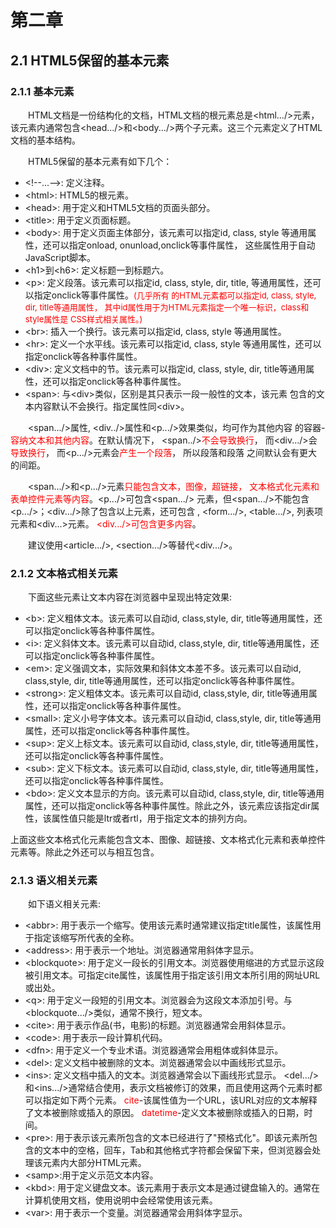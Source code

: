 # 第二章
## 2.1 HTML5保留的基本元素
### 2.1.1 基本元素
&emsp;&emsp;HTML文档是一份结构化的文档，HTML文档的根元素总是<html.../>元素，
该元素内通常包含<head.../>和<body.../>两个子元素。这三个元素定义了HTML文档的基本结构。

&emsp;&emsp;HTML5保留的基本元素有如下几个： 
- \<!--...-->: 定义注释。
- \<html>: HTML5的根元素。
- \<head>: 用于定义和HTML5文档的页面头部分。
- \<title>: 用于定义页面标题。
- \<body>: 用于定义页面主体部分，该元素可以指定id, class, style
等通用属性，还可以指定onload, onunload,onclick等事件属性，
这些属性用于自动JavaScript脚本。
- \<h1>到\<h6>: 定义标题一到标题六。
- \<p>: 定义段落。该元素可以指定id, class, style, dir, title,
等通用属性，还可以指定onclick等事件属性。<font color=red size=2>(几乎所有
的HTML元素都可以指定id, class, style, dir, title等通用属性，
其中id属性用于为HTML元素指定一个唯一标识，class和style属性是
CSS样式相关属性。)</font>
- \<br>: 插入一个换行。该元素可以指定id, class, style
等通用属性。
- \<hr>: 定义一个水平线。该元素可以指定id, class, style
等通用属性，还可以指定onclick等各种事件属性。
- \<div>: 定义文档中的节。该元素可以指定id, class, style, 
dir, title等通用属性，还可以指定onclick等各种事件属性。
- \<span>: 与\<div>类似，区别是其只表示一段一般性的文本，该元素
包含的文本内容默认不会换行。指定属性同\<div>。

&emsp;&emsp;<span.../>属性, <div../>属性和<p.../>效果类似，均可作为其他内容
的容器-<font color=red>容纳文本和其他内容</font>。在默认情况下，
<span../><font color=red>不会导致换行</font>，
而<div.../>会<font color=red>导致换行</font>，
而<p.../>元素会<font color=red>产生一个段落</font>，
所以段落和段落 之间默认会有更大的间距。

&emsp;&emsp;<span.../>和<p.../>元素<font color=red>只能包含文本，图像，超链接，
文本格式化元素和表单控件元素等内容</font>。<p.../>可包含<span.../>
元素，但<span.../>不能包含<p.../>；<div.../>除了包含以上元素，还可包含
<h1-h6>, <form.../>, <table.../>, 列表项元素和<div...>元素。
<font color=red><div.../>可包含更多内容</font>。

&emsp;&emsp;建议使用<article.../>, <section.../>等替代<div.../>。
### 2.1.2 文本格式相关元素
&emsp;&emsp;下面这些元素让文本内容在浏览器中呈现出特定效果: 

- \<b>: 定义粗体文本。该元素可以自动id, class,style, dir, title等通用属性，还可以指定onclick等各种事件属性。
- \<i>: 定义斜体文本。该元素可以自动id, class,style, dir, title等通用属性，还可以指定onclick等各种事件属性。
- \<em>: 定义强调文本，实际效果和斜体文本差不多。该元素可以自动id, class,style, dir, title等通用属性，还可以指定onclick等各种事件属性。
- \<strong>: 定义粗体文本。该元素可以自动id, class,style, dir, title等通用属性，还可以指定onclick等各种事件属性。
- \<small>: 定义小号字体文本。该元素可以自动id, class,style, dir, title等通用属性，还可以指定onclick等各种事件属性。
- \<sup>: 定义上标文本。该元素可以自动id, class,style, dir, title等通用属性，还可以指定onclick等各种事件属性。
- \<sub>: 定义下标文本。该元素可以自动id, class,style, dir, title等通用属性，还可以指定onclick等各种事件属性。
- \<bdo>: 定义文本显示的方向。该元素可以自动id, class,style, dir, title等通用属性，还可以指定onclick等各种事件属性。除此之外，该元素应该指定dir属性，该属性值只能是ltr或者rtl，用于指定文本的排列方向。

上面这些文本格式化元素能包含文本、图像、超链接、文本格式化元素和表单控件元素等。除此之外还可以与<span>相互包含。

### 2.1.3 语义相关元素
&emsp;&emsp;如下语义相关元素:

- \<abbr>: 用于表示一个缩写。使用该元素时通常建议指定title属性，该属性用于指定该缩写所代表的全称。
- \<address>: 用于表示一个地址。浏览器通常用斜体字显示。
- \<blockquote>: 用于定义一段长的引用文本。浏览器使用缩进的方式显示这段被引用文本。可指定cite属性，该属性用于指定该引用文本所引用的网址URL或出处。
- \<q>: 用于定义一段短的引用文本。浏览器会为这段文本添加引号。与<blockquote.../>类似，通常不换行，短文本。
- \<cite>: 用于表示作品(书，电影)的标题。浏览器通常会用斜体显示。
- \<code>: 用于表示一段计算机代码。
- \<dfn>: 用于定义一个专业术语。浏览器通常会用粗体或斜体显示。
- \<del>: 定义文档中被删除的文本。浏览器通常会以中画线形式显示。
- \<ins>: 定义文档中插入的文本。浏览器通常会以下画线形式显示。
<del.../>和<ins.../>通常结合使用，表示文档被修订的效果，而且使用这两个元素时都可以指定如下两个元素。
<font color=red>cite</font>-该属性值为一个URL，该URL对应的文本解释了文本被删除或插入的原因。
<font color=red>datetime</font>-定义文本被删除或插入的日期，时间。
- \<pre>: 用于表示该元素所包含的文本已经进行了"预格式化"。即该元素所包含的文本中的空格，回车，Tab和其他格式字符都会保留下来，但浏览器会处理该元素内大部分HTML元素。
- \<samp>:用于定义示范文本内容。
- \<kbd>: 用于定义键盘文本。该元素用于表示文本是通过键盘输入的。通常在计算机使用文档，使用说明中会经常使用该元素。
- \<var>: 用于表示一个变量。浏览器通常会用斜体字显示。
